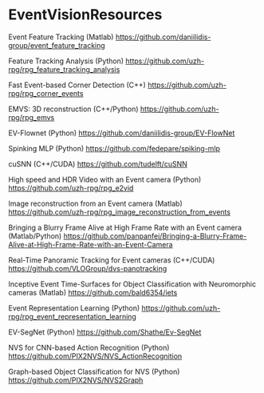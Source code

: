 # EventVisionResources


Event Feature Tracking (Matlab)
https://github.com/daniilidis-group/event_feature_tracking

Feature Tracking Analysis (Python)
https://github.com/uzh-rpg/rpg_feature_tracking_analysis

Fast Event-based Corner Detection (C++)
https://github.com/uzh-rpg/rpg_corner_events

EMVS: 3D reconstruction (C++/Python)
https://github.com/uzh-rpg/rpg_emvs

EV-Flownet (Python)
https://github.com/daniilidis-group/EV-FlowNet

Spinking MLP (Python)
https://github.com/fedepare/spiking-mlp

cuSNN (C++/CUDA)
https://github.com/tudelft/cuSNN

High speed and HDR Video with an Event camera (Python)
https://github.com/uzh-rpg/rpg_e2vid

Image reconstruction from an Event camera (Matlab)
https://github.com/uzh-rpg/rpg_image_reconstruction_from_events

Bringing a Blurry Frame Alive at High Frame Rate with an Event camera (Matlab/Python)
https://github.com/panpanfei/Bringing-a-Blurry-Frame-Alive-at-High-Frame-Rate-with-an-Event-Camera

Real-Time Panoramic Tracking for Event cameras (C++/CUDA)
https://github.com/VLOGroup/dvs-panotracking

Inceptive Event Time-Surfaces for Object Classification with Neuromorphic cameras (Matlab)
https://github.com/bald6354/iets

Event Representation Learning (Python)
https://github.com/uzh-rpg/rpg_event_representation_learning

EV-SegNet (Python)
https://github.com/Shathe/Ev-SegNet

NVS for CNN-based Action Recognition (Python)
https://github.com/PIX2NVS/NVS_ActionRecognition

Graph-based Object Classification for NVS (Python)
https://github.com/PIX2NVS/NVS2Graph
